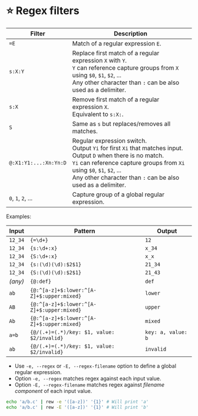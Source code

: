 # ⭐️ Regex filters

| Filter   | Description                                   |
| -------- | --------------------------------------------- |
| `=E`     | Match of a regular expression `E`.            |
| `s:X:Y`  | Replace first match of a regular expression `X` with `Y`.<br/>`Y` can reference capture groups from `X` using `$0`, `$1`, `$2`, ...<br/>Any other character than `:` can be also used as a delimiter. |
| `s:X`    | Remove first match of a regular expression `X`.<br/>Equivalent to `s:X:`. |
| `S`      | Same as `s` but replaces/removes all matches. |
| `@:X1:Y1:...:Xn:Yn:D` | Regular expression switch.<br/>Output `Yi` for first `Xi` that matches input.<br/>Output `D` when there is no match.<br/>`Yi` can reference capture groups from `Xi` using `$0`, `$1`, `$2`, ...<br/>Any other character than `:` can be also used as a delimiter.
| `0`, `1`, `2`, ...    | Capture group of a global regular expression. |

Examples:

| Input     | Pattern             | Output  |
| --------- | --------------------| ------- |
| `12_34`   | `{=\d+}`            | `12`    |
| `12_34`   | `{s:\d+:x}`         | `x_34`  |
| `12_34`   | `{S:\d+:x}`         | `x_x`   |
| `12_34`   | `{s:(\d)(\d):$2$1}` | `21_34` |
| `12_34`   | `{S:(\d)(\d):$2$1}` | `21_43` |
| *(any)* | `{@:def}`                                   | `def`              |
| `ab`    | `{@:^[a-z]+$:lower:^[A-Z]+$:upper:mixed}`   | `lower`            |
| `AB`    | `{@:^[a-z]+$:lower:^[A-Z]+$:upper:mixed}`   | `upper`            |
| `Ab`    | `{@:^[a-z]+$:lower:^[A-Z]+$:upper:mixed}`   | `mixed`            |
| `a=b`   | `{@/(.+)=(.*)/key: $1, value: $2/invalid}`  | `key: a, value: b` |
| `ab`    | `{@/(.+)=(.*)/key: $1, value: $2/invalid}`  | `invalid`          |

- Use `-e, --regex` or `-E, --regex-filename` option to define a global regular expression.
- Option `-e, --regex` matches regex against each input value.
- Option `-E, --regex-filename` matches regex against *filename component* of each input value.

```bash
echo 'a/b.c' | rew -e '([a-z])' '{1}' # Will print 'a'
echo 'a/b.c' | rew -E '([a-z])' '{1}' # Will print 'b'
```
